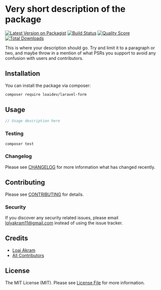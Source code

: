 # Very short description of the package

[![Latest Version on Packagist](https://img.shields.io/packagist/v/loaidev/laravel-form.svg?style=flat-square)](https://packagist.org/packages/loaidev/laravel-form)
[![Build Status](https://img.shields.io/travis/loaidev/laravel-form/master.svg?style=flat-square)](https://travis-ci.org/loaidev/laravel-form)
[![Quality Score](https://img.shields.io/scrutinizer/g/loaidev/laravel-form.svg?style=flat-square)](https://scrutinizer-ci.com/g/loaidev/laravel-form)
[![Total Downloads](https://img.shields.io/packagist/dt/loaidev/laravel-form.svg?style=flat-square)](https://packagist.org/packages/loaidev/laravel-form)

This is where your description should go. Try and limit it to a paragraph or two, and maybe throw in a mention of what PSRs you support to avoid any confusion with users and contributors.

## Installation

You can install the package via composer:

```bash
composer require loaidev/laravel-form
```

## Usage

``` php
// Usage description here
```

### Testing

``` bash
composer test
```

### Changelog

Please see [CHANGELOG](CHANGELOG.md) for more information what has changed recently.

## Contributing

Please see [CONTRIBUTING](CONTRIBUTING.md) for details.

### Security

If you discover any security related issues, please email lolyakram11@gmail.com instead of using the issue tracker.

## Credits

- [Loai Akram](https://github.com/loaidev)
- [All Contributors](../../contributors)

## License

The MIT License (MIT). Please see [License File](LICENSE.md) for more information.

